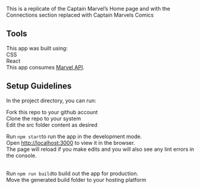This is a replicate of the Captain Marvel’s Home page and with the Connections section replaced with Captain Marvels Comics

## Tools
This app was built using:  
CSS  <br />
React  <br />
This app consumes [Marvel API](https://developer.marvel.com/docs).<br />

## Setup Guidelines
In the project directory, you can run: <br />

Fork this repo to your github account <br />
Clone the repo to your system <br />
Edit the src folder content as desired <br />

Run `npm start`to run the app in the development mode.<br />
Open [http://localhost:3000](http://localhost:3000) to view it in the browser.<br />
The page will reload if you make edits and you will also see any lint errors in the console.<br /><br />

Run `npm run build`to build out the app for production. <br />
Move the generated build folder to your hosting platform <br /><br />
